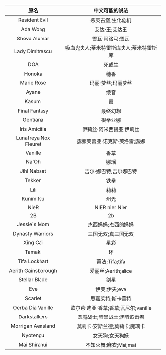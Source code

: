 |原名|中文可能的说法|
|:---:|:---:|
|Resident Evil|恶灵古堡;生化危机|
|Ada Wong|艾达·王;艾达王|
|Sheva Alomar|雪瓦·阿洛马;雪瓦|
|Lady Dimitrescu|吸血鬼夫人;蒂米特雷斯库夫人;蒂米特雷斯库|
|DOA|死或生|
|Honoka|穗香|
|Marie Rose|玛丽·萝丝;玛丽萝丝|
|Ayane|绫音|
|Kasumi|霞|
|Final Fantasy|最终幻想|
|Gentiana|根蒂亚娜|
|Iris Amicitia|伊莉丝·阿米西提亚;伊莉丝|
|Lunafreya Nox Fleuret|露娜芙蕾亚·诺克斯·芙洛雷;露娜|
|Vanille|香草|
|Na'Oh|娜瑶|
|Jihl Nabaat|吉尔·娜巴特;吉尔娜巴特|
|Tekken|铁拳|
|Lili|莉莉|
|Kunimitsu|州光|
|NieR|NIER nier Nier|
|2B|2b|
|Jessie`s Mom|杰西妈妈;杰西的妈妈|
|Dynasty Warriors|三国无双;真三国无双|
|Xing Cai|星彩|
|Tamaki|环|
|Tifa Lockhart|蒂法;Tifa;tifa|
|Aerith Gainsborough|爱丽丝;Aerith;alice|
|Stellar Blade|剑星|
|Eve|伊芙;伊夫;eve|
|Scarlet|思嘉莱特;斯卡蕾特|
|Oerba Dia Vanille|欧尔芭·迪亚·香草;香草;瓦尼尔;vanille|
|Darkstalkers|恶魔战士;暗黑战士;黑暗追击者|
|Morrigan Aensland|莫莉卡·安斯兰德;莫莉卡;魔璃卡|
|Nyotengu|女天狗;女天狗妖|
|Mai Shiranui|不知火舞;麻衣;Mai;mai|